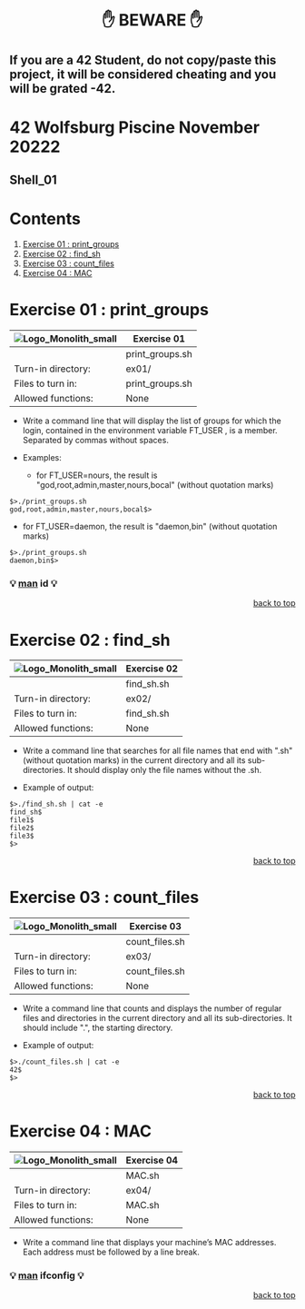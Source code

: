 <h1 align="center">✋ BEWARE ✋</h1>

## If you are a 42 Student, do not copy/paste this project, it will be considered cheating and you will be grated -42.

# 42 Wolfsburg Piscine November 20222
## Shell_01

# Contents

1. [Exercise 01 : print_groups](#ex01)
2. [Exercise 02 : find_sh](#ex02)
3. [Exercise 03 : count_files](#ex03)
4. [Exercise 04 : MAC](#ex04)

# <a name="ex01">Exercise 01 : print_groups</a>

| ![Logo_Monolith_small](https://user-images.githubusercontent.com/120580537/209333599-dc44418d-8ee7-42b6-8a4a-7ff328778d87.png) | Exercise 01 |
|-------------------------------------------------------|--------------------------------------------------|
| | print_groups.sh |
| Turn-in directory: | ex01/ |
| Files to turn in: | print_groups.sh |
| Allowed functions: | None |

* Write a command line that will display the list of groups for which the login, contained in the environment variable FT_USER , is a member. Separated by commas without spaces.

* Examples:
  * for FT_USER=nours, the result is "god,root,admin,master,nours,bocal" (without quotation marks)

```
$>./print_groups.sh
god,root,admin,master,nours,bocal$>
```

  * for FT_USER=daemon, the result is "daemon,bin" (without quotation marks)

```
$>./print_groups.sh
daemon,bin$>
```

### 💡 [man](https://man7.org/linux/man-pages/man1/id.1.html) **id** 💡

<p align="right">
 <a href="https://github.com/Cerberus2290/Shell_01#-beware-">back to top</a>
</p>

# <a name="ex02">Exercise 02 : find_sh</a>

| ![Logo_Monolith_small](https://user-images.githubusercontent.com/120580537/209333599-dc44418d-8ee7-42b6-8a4a-7ff328778d87.png) | Exercise 02 |
|-------------------------------------------------------|--------------------------------------------------|
| | find_sh.sh |
| Turn-in directory: | ex02/ |
| Files to turn in: | find_sh.sh |
| Allowed functions: | None |

* Write a command line that searches for all file names that end with ".sh" (without quotation marks) in the current directory and all its sub-directories. It should display only the file names without the .sh.

* Example of output:

```
$>./find_sh.sh | cat -e
find_sh$
file1$
file2$
file3$
$>
```

<p align="right">
 <a href="https://github.com/Cerberus2290/Shell_01#-beware-">back to top</a>
</p>

# <a name="ex03">Exercise 03 : count_files</a>

| ![Logo_Monolith_small](https://user-images.githubusercontent.com/120580537/209333599-dc44418d-8ee7-42b6-8a4a-7ff328778d87.png) | Exercise 03 |
|-------------------------------------------------------|--------------------------------------------------|
| | count_files.sh |
| Turn-in directory: | ex03/ |
| Files to turn in: | count_files.sh |
| Allowed functions: | None |

* Write a command line that counts and displays the number of regular files and directories in the current directory and all its sub-directories. It should include ".", the starting directory.

* Example of output:

```
$>./count_files.sh | cat -e
42$
$>
```

<p align="right">
 <a href="https://github.com/Cerberus2290/Shell_01#-beware-">back to top</a>
</p>

# <a name="ex04">Exercise 04 : MAC</a>

| ![Logo_Monolith_small](https://user-images.githubusercontent.com/120580537/209333599-dc44418d-8ee7-42b6-8a4a-7ff328778d87.png) | Exercise 04 |
|-------------------------------------------------------|--------------------------------------------------|
| | MAC.sh |
| Turn-in directory: | ex04/ |
| Files to turn in: | MAC.sh |
| Allowed functions: | None |

* Write a command line that displays your machine’s MAC addresses. Each address must be followed by a line break.

### 💡 [man](https://man7.org/linux/man-pages/man8/ifconfig.8.html) **ifconfig** 💡

<p align="right">
 <a href="https://github.com/Cerberus2290/Shell_01#-beware-">back to top</a>
</p>
